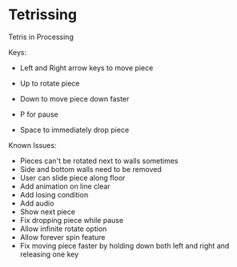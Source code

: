 Tetrissing
==========

Tetris in Processing


Keys:
 - Left and Right arrow keys to move piece
 - Up to rotate piece
 - Down to move piece down faster

 - P for pause 
 - Space to immediately drop piece

Known Issues:
 - Pieces can't be rotated next to walls sometimes
 - Side and bottom walls need to be removed
 - User can slide piece along floor
 - Add animation on line clear
 - Add losing condition
 - Add audio
 - Show next piece
 - Fix dropping piece while pause
 - Allow infinite rotate option
 - Allow forever spin feature
 - Fix moving piece faster by holding down both left and right and
   releasing one key
